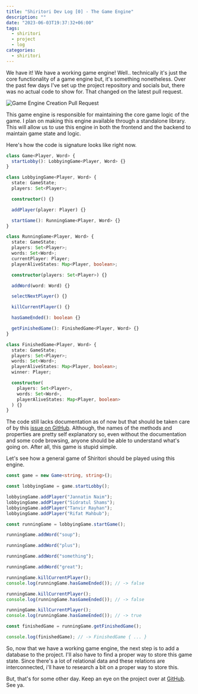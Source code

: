 ```yaml
---
title: "Shiritori Dev Log [0] - The Game Engine"
description: ""
date: "2023-06-03T19:37:32+06:00"
tags:
  - shiritori
  - project
  - log
categories:
  - shiritori
---
```


We have it! We have a working game engine! Well.. technically it's just the core functionality of a game engine but, it's something nonetheless. Over the past few days I've set up the project repository and socials but, there was no actual code to show for. That changed on the latest pull request.

![Game Engine Creation Pull Request](https://cdn.discordapp.com/attachments/1092561957195874406/1114550039168176279/image.png)

This game engine is responsible for maintaining the core game logic of the game. I plan on making this engine available through a standalone library. This will allow us to use this engine in both the frontend and the backend to maintain game state and logic.

Here's how the code is signature looks like right now.

```typescript
class Game<Player, Word> {
  startLobby(): LobbyingGame<Player, Word> {}
}

class LobbyingGame<Player, Word> {
  state: GameState;
  players: Set<Player>;

  constructor() {}

  addPlayer(player: Player) {}

  startGame(): RunningGame<Player, Word> {}
}

class RunningGame<Player, Word> {
  state: GameState;
  players: Set<Player>;
  words: Set<Word>;
  currentPlayer: Player;
  playerAliveStates: Map<Player, boolean>;

  constructor(players: Set<Player>) {}

  addWord(word: Word) {}

  selectNextPlayer() {}

  killCurrentPlayer() {}

  hasGameEnded(): boolean {}

  getFinishedGame(): FinishedGame<Player, Word> {}
}

class FinishedGame<Player, Word> {
  state: GameState;
  players: Set<Player>;
  words: Set<Word>;
  playerAliveStates: Map<Player, boolean>;
  winner: Player;

  constructor(
    players: Set<Player>,
    words: Set<Word>,
    playerAliveStates: Map<Player, boolean>
  ) {}
}
```

The code still lacks documentation as of now but that should be taken care of by this [issue on GitHub](https://github.com/jNaimXIII/Shiritori/issues/14). Although, the names of the methods and properties are pretty self explanatory so, even without the documentation and some code browsing, anyone should be able to understand what's going on. After all, this game is stupid simple.

Let's see how a general game of Shiritori should be played using this engine.

```typescript
const game = new Game<string, string>();

const lobbyingGame = game.startLobby();

lobbyingGame.addPlayer("Jannatin Naim");
lobbyingGame.addPlayer("Sidratul Shams");
lobbyingGame.addPlayer("Tanvir Rayhan");
lobbyingGame.addPlayer("Rifat Mahbub");

const runningGame = lobbyingGame.startGame();

runningGame.addWord("soup");

runningGame.addWord("plus");

runningGame.addWord("something");

runningGame.addWord("great");

runningGame.killCurrentPlayer();
console.log(runningGame.hasGameEnded()); // -> false

runningGame.killCurrentPlayer();
console.log(runningGame.hasGameEnded()); // -> false

runningGame.killCurrentPlayer();
console.log(runningGame.hasGameEnded()); // -> true

const finishedGame = runningGame.getFinishedGame();

console.log(finishedGame); // -> FinishedGame { ... }
```

So, now that we have a working game engine, the next step is to add a database to the project. I'll also have to find a proper way to store this game state. Since there's a lot of relational data and these relations are interconnected, i'll have to research a bit on a proper way to store this.

But, that's for some other day. Keep an eye on the project over at [GitHub](https://github.com/jNaimXIII/Shiritori). See ya.
